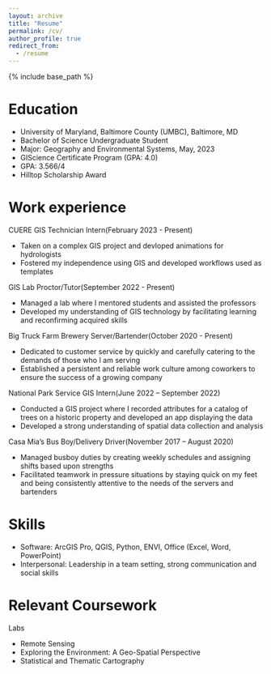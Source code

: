 ```yaml
---
layout: archive
title: "Resume"
permalink: /cv/
author_profile: true
redirect_from:
  - /resume
---
```


{% include base_path %}

Education
======
- University of Maryland, Baltimore County (UMBC), Baltimore, MD
- Bachelor of Science Undergraduate Student                                            	            		
- Major: Geography and Environmental Systems, May, 2023                                                      	 
- GIScience Certificate Program (GPA: 4.0)
- GPA: 3.566/4
- Hilltop Scholarship Award

Work experience
======
CUERE GIS Technician Intern(February 2023 - Present)
-	Taken on a complex GIS project and devloped animations for hydrologists
-	Fostered my independence using GIS and developed workflows used as templates 

GIS Lab Proctor/Tutor(September 2022 - Present)                                                                                                         	
-	Managed a lab where I mentored students and assisted the professors
-	Developed my understanding of GIS technology by facilitating learning and reconfirming acquired skills 

Big Truck Farm Brewery Server/Bartender(October 2020 - Present)                                                            	
-	Dedicated to customer service by quickly and carefully catering to the demands of those who I am serving
-	Established a persistent and reliable work culture among coworkers to ensure the success of a growing company

National Park Service GIS Intern(June 2022 – September 2022)						 	
-	Conducted a GIS project where I recorded attributes for a catalog of trees on a historic property and developed an app displaying the data
-	Developed a strong understanding of spatial data collection and analysis

Casa Mia’s Bus Boy/Delivery Driver(November 2017 – August 2020)					         	 
-	Managed busboy duties by creating weekly schedules and assigning shifts based upon strengths
-	Facilitated teamwork in pressure situations by staying quick on my feet and being consistently attentive to the needs of the servers and bartenders

  
Skills
======
- Software: ArcGIS Pro, QGIS, Python, ENVI, Office (Excel, Word, PowerPoint)
- Interpersonal: Leadership in a team setting, strong communication and social skills


Relevant Coursework
======
Labs
-	Remote Sensing
-	Exploring the Environment: A Geo-Spatial Perspective
-	Statistical and Thematic Cartography

